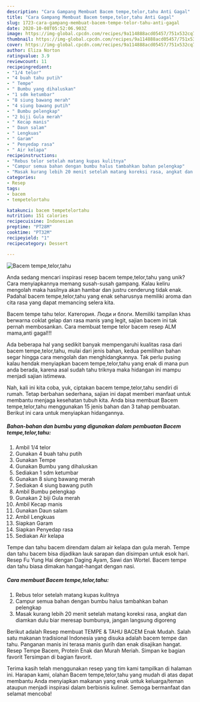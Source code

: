 ```yaml
---
description: "Cara Gampang Membuat Bacem tempe,telor,tahu Anti Gagal"
title: "Cara Gampang Membuat Bacem tempe,telor,tahu Anti Gagal"
slug: 1723-cara-gampang-membuat-bacem-tempe-telor-tahu-anti-gagal
date: 2020-10-08T05:52:06.903Z
image: https://img-global.cpcdn.com/recipes/9a114888acd05457/751x532cq70/bacem-tempetelortahu-foto-resep-utama.jpg
thumbnail: https://img-global.cpcdn.com/recipes/9a114888acd05457/751x532cq70/bacem-tempetelortahu-foto-resep-utama.jpg
cover: https://img-global.cpcdn.com/recipes/9a114888acd05457/751x532cq70/bacem-tempetelortahu-foto-resep-utama.jpg
author: Eliza Norton
ratingvalue: 3.9
reviewcount: 11
recipeingredient:
- "1/4 telor"
- "4 buah tahu putih"
- " Tempe"
- " Bumbu yang dihaluskan"
- "1 sdm ketumbar"
- "8 siung bawang merah"
- "4 siung bawang putih"
- " Bumbu pelengkap"
- "2 biji Gula merah"
- " Kecap manis"
- " Daun salam"
- " Lengkuas"
- " Garam"
- " Penyedap rasa"
- " Air kelapa"
recipeinstructions:
- "Rebus telor setelah matang kupas kulitnya"
- "Campur semua bahan dengan bumbu halus tambahkan bahan pelengkap"
- "Masak kurang lebih 20 menit setelah matang koreksi rasa, angkat dan diamkan dulu biar meresap bumbunya, jangan langsung digoreng"
categories:
- Resep
tags:
- bacem
- tempetelortahu

katakunci: bacem tempetelortahu 
nutrition: 151 calories
recipecuisine: Indonesian
preptime: "PT28M"
cooktime: "PT32M"
recipeyield: "1"
recipecategory: Dessert

---
```



![Bacem tempe,telor,tahu](https://img-global.cpcdn.com/recipes/9a114888acd05457/751x532cq70/bacem-tempetelortahu-foto-resep-utama.jpg)

Anda sedang mencari inspirasi resep bacem tempe,telor,tahu yang unik? Cara menyiapkannya memang susah-susah gampang. Kalau keliru mengolah maka hasilnya akan hambar dan justru cenderung tidak enak. Padahal bacem tempe,telor,tahu yang enak seharusnya memiliki aroma dan cita rasa yang dapat memancing selera kita.

Bacem tempe tahu telor. Категория. Люди и блоги. Memiliki tampilan khas berwarna coklat gelap dan rasa manis yang legit, sajian bacem ini tak pernah membosankan. Cara membuat tempe telor bacem resep ALM mama,anti gagal!!!

Ada beberapa hal yang sedikit banyak mempengaruhi kualitas rasa dari bacem tempe,telor,tahu, mulai dari jenis bahan, kedua pemilihan bahan segar hingga cara mengolah dan menghidangkannya. Tak perlu pusing kalau hendak menyiapkan bacem tempe,telor,tahu yang enak di mana pun anda berada, karena asal sudah tahu triknya maka hidangan ini mampu menjadi sajian istimewa.


Nah, kali ini kita coba, yuk, ciptakan bacem tempe,telor,tahu sendiri di rumah. Tetap berbahan sederhana, sajian ini dapat memberi manfaat untuk membantu menjaga kesehatan tubuh kita. Anda bisa membuat Bacem tempe,telor,tahu menggunakan 15 jenis bahan dan 3 tahap pembuatan. Berikut ini cara untuk menyiapkan hidangannya.

<!--inarticleads1-->

##### Bahan-bahan dan bumbu yang digunakan dalam pembuatan Bacem tempe,telor,tahu:

1. Ambil 1/4 telor
1. Gunakan 4 buah tahu putih
1. Gunakan  Tempe
1. Gunakan  Bumbu yang dihaluskan
1. Sediakan 1 sdm ketumbar
1. Gunakan 8 siung bawang merah
1. Sediakan 4 siung bawang putih
1. Ambil  Bumbu pelengkap
1. Gunakan 2 biji Gula merah
1. Ambil  Kecap manis
1. Gunakan  Daun salam
1. Ambil  Lengkuas
1. Siapkan  Garam
1. Siapkan  Penyedap rasa
1. Sediakan  Air kelapa


Tempe dan tahu bacem direndam dalam air kelapa dan gula merah. Tempe dan tahu bacem bisa dijadikan lauk sarapan dan disimpan untuk esok hari. Resep Fu Yung Hai dengan Daging Ayam, Sawi dan Wortel. Bacem tempe dan tahu biasa dimakan hangat-hangat dengan nasi. 

<!--inarticleads2-->

##### Cara membuat Bacem tempe,telor,tahu:

1. Rebus telor setelah matang kupas kulitnya
1. Campur semua bahan dengan bumbu halus tambahkan bahan pelengkap
1. Masak kurang lebih 20 menit setelah matang koreksi rasa, angkat dan diamkan dulu biar meresap bumbunya, jangan langsung digoreng


Berikut adalah Resep membuat TEMPE &amp; TAHU BACEM Enak Mudah. Salah satu makanan tradisional Indonesia yang disuka adalah bacem tempe dan tahu. Panganan manis ini terasa manis gurih dan enak disajikan hangat. Resep Tempe Bacem, Protein Enak dan Murah Meriah. Simpan ke bagian favorit Tersimpan di bagian favorit. 

Terima kasih telah menggunakan resep yang tim kami tampilkan di halaman ini. Harapan kami, olahan Bacem tempe,telor,tahu yang mudah di atas dapat membantu Anda menyiapkan makanan yang enak untuk keluarga/teman ataupun menjadi inspirasi dalam berbisnis kuliner. Semoga bermanfaat dan selamat mencoba!
